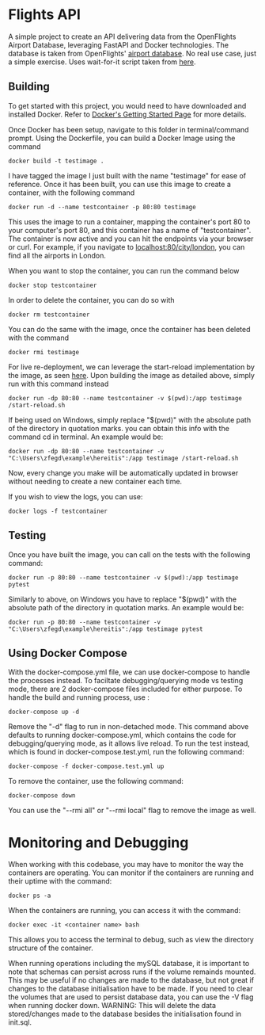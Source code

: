 # Flights API
A simple project to create an API delivering data from the OpenFlights Airport Database, leveraging FastAPI and Docker technologies. The database is taken from OpenFlights' [airport database](https://raw.githubusercontent.com/jpatokal/openflights/master/data/airports.dat). No real use case, just a simple exercise. Uses wait-for-it script taken from [here](https://github.com/vishnubob/wait-for-it).

## Building
To get started with this project, you would need to have downloaded and installed Docker. Refer to [Docker's Getting Started Page](https://docs.docker.com/get-started/) for more details.  

Once Docker has been setup, navigate to this folder in terminal/command prompt. Using the Dockerfile, you can build a Docker Image using the command

```
docker build -t testimage .
```

I have tagged the image I just built with the name "testimage" for ease of reference. Once it has been built, you can use this image to create a container, with the following command

```
docker run -d --name testcontainer -p 80:80 testimage
```

This uses the image to run a container, mapping the container's port 80 to your computer's port 80, and this container has a name of "testcontainer". The container is now active and you can hit the endpoints via your browser or curl. For example, if you navigate to [localhost:80/city/london](localhost:80/city/london), you can find all the airports in London.  

When you want to stop the container, you can run the command below

```
docker stop testcontainer
```

In order to delete the container, you can do so with

```
docker rm testcontainer
```

You can do the same with the image, once the container has been deleted with the command

```
docker rmi testimage
```

For live re-deployment, we can leverage the start-reload implementation by the image, as seen [here](https://github.com/tiangolo/uvicorn-gunicorn-docker#development-live-reload). Upon building the image as detailed above, simply run with this command instead

```
docker run -dp 80:80 --name testcontainer -v $(pwd):/app testimage /start-reload.sh
```

If being used on Windows, simply replace "$(pwd)" with the absolute path of the directory in quotation marks. you can obtain this info with the command cd in terminal.
An example would be:

```
docker run -dp 80:80 --name testcontainer -v "C:\Users\zfegd\example\hereitis":/app testimage /start-reload.sh
```

Now, every change you make will be automatically updated in browser without needing to create a new container each time.  

If you wish to view the logs, you can use:

```
docker logs -f testcontainer
```

## Testing

Once you have built the image, you can call on the tests with the following command:

```
docker run -p 80:80 --name testcontainer -v $(pwd):/app testimage pytest
```

Similarly to above, on Windows you have to replace "$(pwd)" with the absolute path of the directory in quotation marks. An example would be:

```
docker run -p 80:80 --name testcontainer -v "C:\Users\zfegd\example\hereitis":/app testimage pytest
```

## Using Docker Compose

With the docker-compose.yml file, we can use docker-compose to handle the processes instead. To faciltate debugging/querying mode vs testing mode, there are 2 docker-compose files included for either purpose. To handle the build and running process, use :

```
docker-compose up -d
```

Remove the "-d" flag to run in non-detached mode. This command above defaults to running docker-compose.yml, which contains the code for debugging/querying mode, as it allows live reload. To run the test instead, which is found in docker-compose.test.yml, run the following command:

```
docker-compose -f docker-compose.test.yml up
```

To remove the container, use the following command:

```
docker-compose down
```

You can use the "--rmi all" or "--rmi local" flag to remove the image as well.

# Monitoring and Debugging

When working with this codebase, you may have to monitor the way the containers are operating. You can monitor if the containers are running and their uptime with the command:

```
docker ps -a
```

When the containers are running, you can access it with the command:

```
docker exec -it <container name> bash
```

This allows you to access the terminal to debug, such as view the directory structure of the container.

When running operations including the mySQL database, it is important to note that schemas can persist across runs if the volume remainds mounted. This may be useful if no changes are made to the database, but not great if changes to the database initialisation have to be made. If you need to clear the volumes that are used to persist database data, you can use the -V flag when running docker down. WARNING: This will delete the data stored/changes made to the database besides the initialisation found in init.sql.
